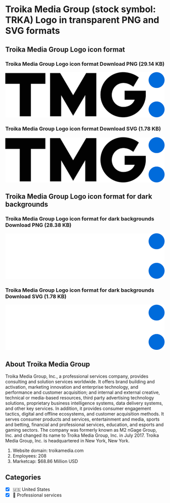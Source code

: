# Troika Media Group (stock symbol: TRKA) Logo in transparent PNG and SVG formats

## Troika Media Group Logo icon format

### Troika Media Group Logo icon format Download PNG (29.14 KB)

![Troika Media Group Logo icon format Download PNG (29.14 KB)](/img/orig/TRKA-1bd261a5.png)

### Troika Media Group Logo icon format Download SVG (1.78 KB)

![Troika Media Group Logo icon format Download SVG (1.78 KB)](/img/orig/TRKA-27c3acd9.svg)

## Troika Media Group Logo icon format for dark backgrounds

### Troika Media Group Logo icon format for dark backgrounds Download PNG (28.38 KB)

![Troika Media Group Logo icon format for dark backgrounds Download PNG (28.38 KB)](/img/orig/TRKA.D-f954d369.png)

### Troika Media Group Logo icon format for dark backgrounds Download SVG (1.78 KB)

![Troika Media Group Logo icon format for dark backgrounds Download SVG (1.78 KB)](/img/orig/TRKA.D-1e6e780a.svg)

## About Troika Media Group

Troika Media Group, Inc., a professional services company, provides consulting and solution services worldwide. It offers brand building and activation, marketing innovation and enterprise technology, and performance and customer acquisition; and internal and external creative, technical or media-based resources, third party advertising technology solutions, proprietary business intelligence systems, data delivery systems, and other key services. In addition, it provides consumer engagement tactics, digital and offline ecosystems, and customer acquisition methods. It serves consumer products and services, entertainment and media, sports and betting, financial and professional services, education, and esports and gaming sectors. The company was formerly known as M2 nGage Group, Inc. and changed its name to Troika Media Group, Inc. in July 2017. Troika Media Group, Inc. is headquartered in New York, New York.

1. Website domain: troikamedia.com
2. Employees: 208
3. Marketcap: $68.86 Million USD


## Categories
- [x] 🇺🇸 United States
- [x] 💼 Professional services
